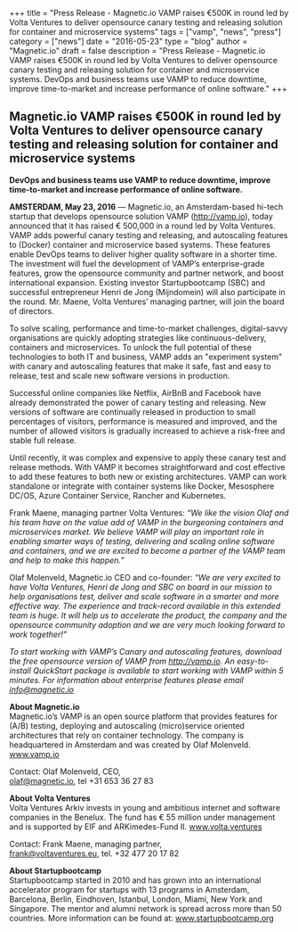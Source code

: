 +++
title = "Press Release - Magnetic.io VAMP raises €500K in round led by Volta Ventures to deliver opensource canary testing and releasing solution for container and microservice systems" 
tags = ["vamp", "news", "press"]
category = ["news"]
date = "2016-05-23"
type = "blog"
author = "Magnetic.io"
draft = false
description = "Press Release - Magnetic.io VAMP raises €500K in round led by Volta Ventures to deliver opensource canary testing and releasing solution for container and microservice systems. DevOps and business teams use VAMP to reduce downtime, improve time-to-market and increase performance of online software."
+++

## Magnetic.io VAMP raises €500K in round led by Volta Ventures to deliver opensource canary testing and releasing solution for container and microservice systems 

**DevOps and business teams use VAMP to reduce downtime, improve time-to-market and increase performance of online software.**

**AMSTERDAM, May 23, 2016** — Magnetic.io, an Amsterdam-based hi-tech startup that develops opensource solution VAMP (http://vamp.io), today announced that it has raised € 500,000 in a round led by Volta Ventures. 
VAMP adds powerful canary testing and releasing, and autoscaling features to (Docker) container and microservice based systems. These features enable DevOps teams to deliver higher quality software in a shorter time. The investment will fuel the development of VAMP’s enterprise-grade features, grow the opensource community and partner network, and boost international expansion. Existing investor Startupbootcamp (SBC) and successful entrepreneur Henri de Jong (Mijndomein) will also participate in the round. Mr. Maene, Volta Ventures’ managing partner, will join the board of directors. 

To solve scaling, performance and time-to-market challenges, digital-savvy organisations are quickly adopting strategies like continuous-delivery, containers and microservices. To unlock the full potential of these technologies to both IT and business, VAMP adds an "experiment system" with canary and autoscaling features that make it safe, fast and easy to release, test and scale new software versions in production. 

Successful online companies like Netflix, AirBnB and Facebook have already demonstrated the power of canary testing and releasing. New versions of software are continually released in production to small percentages of visitors, performance is measured and improved, and the number of allowed visitors is gradually increased to achieve a risk-free and stable full release. 

Until recently, it was complex and expensive to apply these canary test and release methods. With VAMP it becomes straightforward and cost effective to add these features to both new or existing architectures. VAMP can work standalone or integrate with container systems like Docker, Mesosphere DC/OS, Azure Container Service, Rancher and Kubernetes.

Frank Maene, managing partner Volta Ventures: 
*“We like the vision Olaf and his team have on the value add of VAMP in the burgeoning containers and microservices market. We believe VAMP will play an important role in enabling smarter ways of testing, delivering and scaling online software and containers, and we are excited to become a partner of the VAMP team and help to make this happen.”* 

Olaf Molenveld, Magnetic.io CEO and co-founder: 
*“We are very excited to have Volta Ventures, Henri de Jong and SBC on board in our mission to help organisations test, deliver and scale software in a smarter and more effective way. The experience and track-record available in this extended team is huge. It will help us to accelerate the product, the company and the opensource community adoption and we are very much looking forward to work together!”*       

*To start working with VAMP’s Canary and autoscaling features, download the free opensource version of VAMP from http://vamp.io. An easy-to-install QuickStart package is available to start working with VAMP within 5 minutes. For information about enterprise features please email info@magnetic.io*          

**About Magnetic.io**  
Magnetic.io’s VAMP is an open source platform that provides features for (A/B) testing, deploying and autoscaling (micro)service oriented architectures that rely on container technology. 
The company is headquartered in Amsterdam and was created by Olaf Molenveld.
www.vamp.io

Contact: Olaf Molenveld, CEO,  
olaf@magnetic.io, tel +31 653 36 27 83

**About Volta Ventures**  
Volta Ventures Arkiv invests in young and ambitious internet and software companies in the Benelux. The fund has € 55 million under management and is supported by EIF and ARKimedes-Fund II.
www.volta.ventures

Contact: Frank Maene, managing partner,  
frank@voltaventures.eu, tel. +32 477 20 17 82

**About Startupbootcamp**  
Startupbootcamp started in 2010 and has grown into an international accelerator program for startups with 13 programs in Amsterdam, Barcelona, Berlin, Eindhoven, Istanbul, London, Miami, New York and Singapore. The mentor and alumni network is spread across more than 50 countries. More information can be found at: www.startupbootcamp.org
